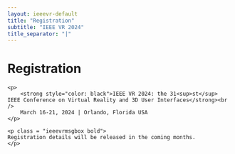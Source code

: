 ```yaml
---
layout: ieeevr-default
title: "Registration"
subtitle: "IEEE VR 2024"
title_separator: "|"
---
```

<script type="text/javascript">
    $(document).ready(function(){
		var email = ""; 
		var domain = "ieeevr.org"; 

		email = "register2024"; 		
		register.innerHTML  = "<span class='text-nowrap'><a href=javascript:location='" + "mail" + "to:" + email + "@" + domain + "'><i class='fas fa-fw fa-envelope-square emailIconSm' style=''></i><i class='emailTextSm'>" + email + "@" + domain + "</a></i></span>";       
	});
</script>
<!-- Style Sheet for table-->
<link rel="stylesheet" href="{{ '/assets/css/tableStyles.css' | relative_url }}">
<div>
	<h1 id="registration">Registration  <div class="floatRight"><span id="register"></span></div></h1>

	<p>
		<strong style="color: black">IEEE VR 2024: the 31<sup>st</sup> IEEE Conference on Virtual Reality and 3D User Interfaces</strong><br /> 
		March 16-21, 2024 | Orlando, Florida USA
	</p>

	<p class = "ieeevrmsgbox bold">
	Registration details will be released in the coming months.
	</p>
</div>

